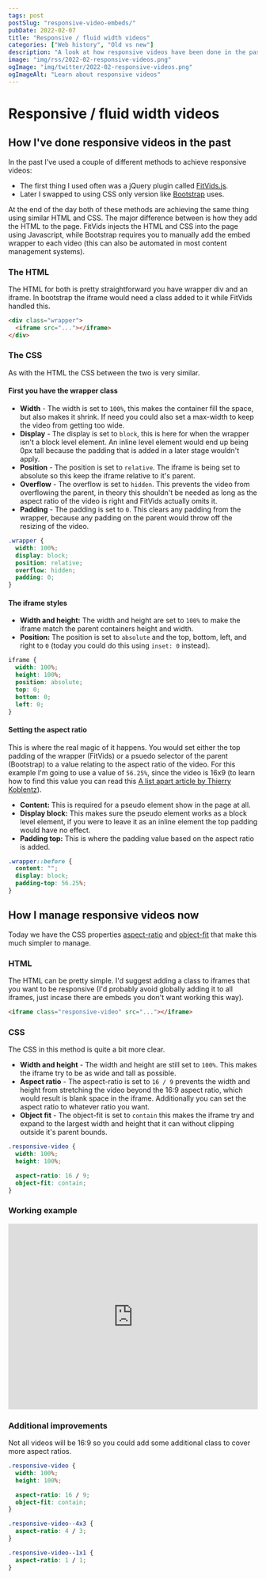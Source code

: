```yaml
---
tags: post
postSlug: "responsive-video-embeds/"
pubDate: 2022-02-07
title: "Responsive / fluid width videos"
categories: ["Web history", "Old vs new"]
description: "A look at how responsive videos have been done in the past and how we can do them now."
image: "img/rss/2022-02-responsive-videos.png"
ogImage: "img/twitter/2022-02-responsive-videos.png"
ogImageAlt: "Learn about responsive videos"
---
```


# Responsive / fluid width videos

## How I've done responsive videos in the past

In the past I've used a couple of different methods to achieve responsive videos:

- The first thing I used often was a jQuery plugin called [FitVids.js](http://fitvidsjs.com/).
- Later I swapped to using CSS only version like [Bootstrap](https://getbootstrap.com/docs/4.6/utilities/embed/) uses.

At the end of the day both of these methods are achieving the same thing using similar HTML and CSS. The major difference between is how they add the HTML to the page. FitVids injects the HTML and CSS into the page using Javascript, while Bootstrap requires you to manually add the embed wrapper to each video (this can also be automated in most content management systems).

### The HTML

The HTML for both is pretty straightforward you have wrapper div and an iframe. In bootstrap the iframe would need a class added to it while FitVids handled this.

```html
<div class="wrapper">
  <iframe src="..."></iframe>
</div>
```

### The CSS

As with the HTML the CSS between the two is very similar.

#### First you have the wrapper class

- **Width** - The width is set to `100%`, this makes the container fill the space, but also makes it shrink. If need you could also set a max-width to keep the video from getting too wide.
- **Display** - The display is set to `block`, this is here for when the wrapper isn't a block level element. An inline level element would end up being 0px tall because the padding that is added in a later stage wouldn't apply.
- **Position** - The position is set to `relative`. The iframe is being set to absolute so this keep the iframe relative to it's parent.
- **Overflow** - The overflow is set to `hidden`. This prevents the video from overflowing the parent, in theory this shouldn't be needed as long as the aspect ratio of the video is right and FitVids actually omits it.
- **Padding** - The padding is set to `0`. This clears any padding from the wrapper, because any padding on the parent would throw off the resizing of the video.

```css
.wrapper {
  width: 100%;
  display: block;
  position: relative;
  overflow: hidden;
  padding: 0;
}
```

#### The iframe styles

- **Width and height:** The width and height are set to `100%` to make the iframe match the parent containers height and width.
- **Position:** The position is set to `absolute` and the top, bottom, left, and right to `0` (today you could do this using `inset: 0` instead).

```css
iframe {
  width: 100%;
  height: 100%;
  position: absolute;
  top: 0;
  bottom: 0;
  left: 0;
}
```

#### Setting the aspect ratio

This is where the real magic of it happens. You would set either the top padding of the wrapper (FitVids) or a psuedo selector of the parent (Bootstrap) to a value relating to the aspect ratio of the video. For this example I'm going to use a value of `56.25%`, since the video is 16x9 (to learn how to find this value you can read this [A list apart article by Thierry Koblentz](https://alistapart.com/article/creating-intrinsic-ratios-for-video/)).

- **Content:** This is required for a pseudo element show in the page at all.
- **Display block:** This makes sure the pseudo element works as a block level element, if you were to leave it as an inline element the top padding would have no effect.
- **Padding top:** This is where the padding value based on the aspect ratio is added.

```css
.wrapper::before {
  content: "";
  display: block;
  padding-top: 56.25%;
}
```

## How I manage responsive videos now

Today we have the CSS properties [aspect-ratio](https://developer.mozilla.org/en-US/docs/Web/CSS/aspect-ratio) and [object-fit](https://developer.mozilla.org/en-US/docs/Web/CSS/object-fit) that make this much simpler to manage.

### HTML

The HTML can be pretty simple. I'd suggest adding a class to iframes that you want to be responsive (I'd probably avoid globally adding it to all iframes, just incase there are embeds you don't want working this way).

```html
<iframe class="responsive-video" src="..."></iframe>
```

### CSS

The CSS in this method is quite a bit more clear.

- **Width and height** - The width and height are still set to `100%`. This makes the iframe try to be as wide and tall as possible.
- **Aspect ratio** - The aspect-ratio is set to `16 / 9` prevents the width and height from stretching the video beyond the 16:9 aspect ratio, which would result is blank space in the iframe. Additionally you can set the aspect ratio to whatever ratio you want.
- **Object fit** - The object-fit is set to `contain` this makes the iframe try and expand to the largest width and height that it can without clipping outside it's parent bounds.

```css
.responsive-video {
  width: 100%;
  height: 100%;

  aspect-ratio: 16 / 9;
  object-fit: contain;
}
```

### Working example

<iframe height="375" style="width: 100%;" scrolling="no" title="Responsive video" src="https://codepen.io/craigwfox/embed/qBVRXJZ?default-tab=html%2Cresult" frameborder="no" loading="lazy" allowtransparency="true" allowfullscreen="true">
  See the Pen <a href="https://codepen.io/craigwfox/pen/qBVRXJZ">
  Responsive video</a> by Craig Fox (<a href="https://codepen.io/craigwfox">@craigwfox</a>)
  on <a href="https://codepen.io">CodePen</a>.
</iframe>

### Additional improvements

Not all videos will be 16:9 so you could add some additional class to cover more aspect ratios.

```css
.responsive-video {
  width: 100%;
  height: 100%;

  aspect-ratio: 16 / 9;
  object-fit: contain;
}

.responsive-video--4x3 {
  aspect-ratio: 4 / 3;
}

.responsive-video--1x1 {
  aspect-ratio: 1 / 1;
}
```
